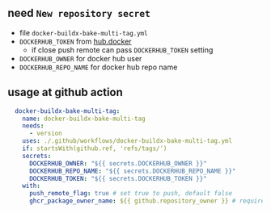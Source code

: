 ## need `New repository secret`

- file `docker-buildx-bake-multi-tag.yml`
- `DOCKERHUB_TOKEN` from [hub.docker](https://hub.docker.com/settings/security)
    - if close push remote can pass `DOCKERHUB_TOKEN` setting
- `DOCKERHUB_OWNER` for docker hub user
- `DOCKERHUB_REPO_NAME` for docker hub repo name

## usage at github action

```yml
  docker-buildx-bake-multi-tag:
    name: docker-buildx-bake-multi-tag
    needs:
      - version
    uses: ./.github/workflows/docker-buildx-bake-multi-tag.yml
    if: startsWith(github.ref, 'refs/tags/')
    secrets:
      DOCKERHUB_OWNER: "${{ secrets.DOCKERHUB_OWNER }}"
      DOCKERHUB_REPO_NAME: "${{ secrets.DOCKERHUB_REPO_NAME }}"
      DOCKERHUB_TOKEN: "${{ secrets.DOCKERHUB_TOKEN }}"
    with:
      push_remote_flag: true # set true to push, default false
      ghcr_package_owner_name: ${{ github.repository_owner }} # required for ghcr.io
```